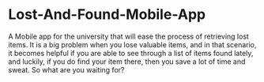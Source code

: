 # Lost-And-Found-Mobile-App
A Mobile app for the university that will ease the process of retrieving lost items. It is a big problem when you lose valuable items, and in that scenario, it becomes helpful if you are able to see through a list of items found lately, and luckily, if you do find your item there, then you save a lot of time and sweat. So what are you waiting for?

